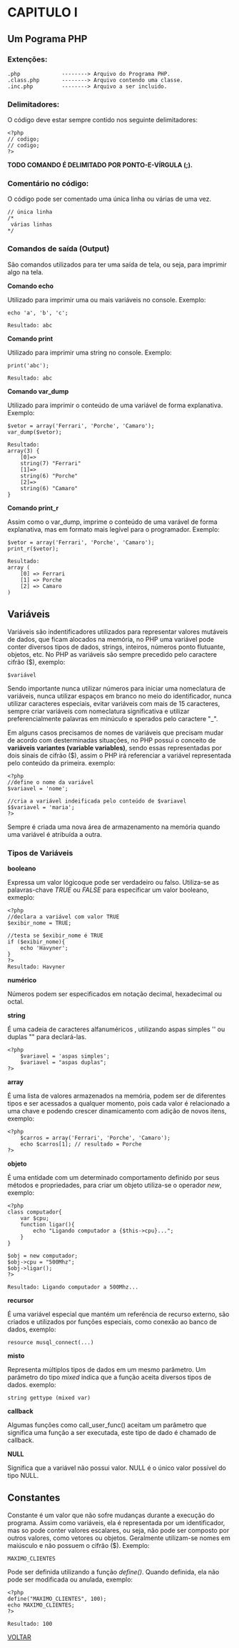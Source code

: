 # CAPITULO I

## Um Pograma PHP

### Extenções:

```
.php             --------> Arquivo do Programa PHP.
.class.php       --------> Arquivo contendo uma classe.
.inc.php         --------> Arquivo a ser incluido.
```

### Delimitadores:

O código deve estar sempre contido nos seguinte delimitadores:

```
<?php
// codigo;
// codigo;
?>
```

**TODO COMANDO É DELIMITADO POR PONTO-E-VÍRGULA (;).**

### Comentário no código:

O código pode ser comentado uma única linha ou várias de uma vez.
```
// única linha
/*
 várias linhas
*/
```

### Comandos de saída (Output)

São comandos utilizados para ter uma saída de tela, ou seja, para imprimir algo na tela.

**Comando echo**

Utilizado para imprimir uma ou mais variáveis no console. Exemplo:
```
echo 'a', 'b', 'c';

Resultado: abc
```

**Comando print**

Utilizado para imprimir uma string no console. Exemplo:
```
print('abc');

Resultado: abc
```

**Comando var_dump**

Utilizado para imprimir o conteúdo de uma variável de forma explanativa. Exemplo:
```
$vetor = array('Ferrari', 'Porche', 'Camaro');
var_dump($vetor);

Resultado:
array(3) {
    [0]=>
    string(7) "Ferrari"
    [1]=>
    string(6) "Porche"
    [2]=>
    string(6) "Camaro"
}
```

**Comando print_r**

Assim como o var_dump, imprime o conteúdo de uma varável de forma explanativa, mas em formato mais legível para o programador. Exemplo:
```
$vetor = array('Ferrari', 'Porche', 'Camaro');
print_r($vetor);

Resultado:
array (
    [0] => Ferrari
    [1] => Porche
    [2] => Camaro
)
```

## Variáveis

Variáveis são indentificadores utilizados para representar valores mutáveis de dados, que ficam alocados na memória, no PHP uma variável pode conter diversos tipos de dados, strings, inteiros, números ponto flutuante, objetos, etc. No PHP as variáveis são sempre precedido pelo caractere cifrão ($), exemplo:
```
$variável
```

Sendo importante nunca utilizar números para iniciar uma nomeclatura de variáveis, nunca utilizar espaços em branco no meio do identificador, nunca utilizar caracteres especiais, evitar variáveis com mais de 15 caracteres, sempre criar variáveis com nomeclatura significativa e utilizar preferencialmente  palavras em minúculo e sperados pelo caractere "_".

Em alguns casos precisamos de nomes de variáveis que precisam mudar de acordo com desterminadas situações, no PHP possui o conceito de **variáveis variantes (variable variables)**, sendo essas representadas por dois sinais de cifrão ($), assim o PHP irá referenciar a variável representada pelo conteúdo da primeira. exemplo:
```
<?php
//define o nome da variável
$variavel = 'nome';

//cria a variável indeificada pelo conteúdo de $variavel
$$variavel = 'maria';
?>
```

Sempre é criada uma nova área de armazenamento na memória quando uma variável é atribuída a outra.

### Tipos de Variáveis

**booleano**

Expressa um valor lógicoque pode ser verdadeiro ou falso. Utiliza-se as palavras-chave *TRUE* ou *FALSE* para especificar um valor booleano, exmeplo:
```
<?php
//declara a variável com valor TRUE
$exibir_nome = TRUE;

//testa se $exibir_nome é TRUE
if ($exibir_nome){
    echo 'Havyner';
}
?>
Resultado: Havyner
```

**numérico**

Números podem ser especificados em notação decimal, hexadecimal ou octal.

**string**

É uma cadeia de caracteres alfanuméricos , utilizando aspas simples '' ou duplas "" para declará-las.
```
<?php
    $variavel = 'aspas simples';
    $variavel = "aspas duplas";
?>
```

**array**

É uma lista de valores armazenados na memória, podem ser de diferentes tipos e ser acessados a qualquer momento, pois cada valor é relacionado a uma chave e podendo crescer dinamicamento com adição de novos itens, exemplo:
```
<?php
    $carros = array('Ferrari', 'Porche', 'Camaro');
    echo $carros[1]; // resultado = Porche
?>
```

**objeto**

É uma entidade com um determinado comportamento definido por seus métodos e propriedades, para criar um objeto utiliza-se o operador *new*, exemplo:
```
<?php
class computador{
    var $cpu;
    function ligar(){
        echo "Ligando computador a {$this->cpu}...";
    }
}

$obj = new computador;
$obj->cpu = "500Mhz";
$obj->ligar();
?>

Resultado: Ligando computador a 500Mhz...
```

**recursor**

É uma variável especial que mantém um referência de recurso externo, são criados e utilizados por funções especiais, como conexão ao banco de dados, exemplo:
```
resource musql_connect(...)
```

**misto**

Representa múltiplos tipos de dados em um mesmo parâmetro. Um parâmetro do tipo *mixed* indica que a função aceita diversos tipos de dados. exemplo:
```
string gettype (mixed var)
```

**callback**

Algumas funções como call_user_func() aceitam um parâmetro que significa uma função a ser executada, este tipo de dado é chamado de callback.

**NULL**

Significa que a variável não possui valor. NULL é o único valor possível do tipo NULL.

## Constantes

Constante é um valor que não sofre mudanças durante a execução do programa. Assim como variáveis, ela é representada por um identificador, mas so pode conter valores escalares, ou seja, não pode ser composto por outros valores, como vetores ou objetos. Geralmente utilizam-se nomes em maiúsculo e não possuem o cifrão ($). Exemplo:
```
MAXIMO_CLIENTES
```

Pode ser definida utilizando a função *define()*. Quando definida, ela não pode ser modificada ou anulada, exemplo:
```
<?php
define("MAXIMO_CLIENTES", 100);
echo MAXIMO_CLIENTES;
?>

Resultado: 100
```


[VOLTAR](https://github.com/Havyner/php-estudos/blob/master/README.md)